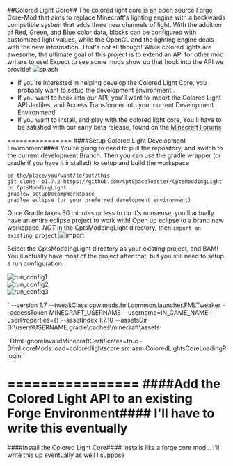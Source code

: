 ##Colored Light Core##
The colored light core is an open source Forge Core-Mod that aims to replace Minecraft's lighting engine with a backwards compatible system that adds three new channels of light.  With the addition of Red, Green, and Blue color data, blocks can be configured with customized light values, while the OpenGL and the lighting engine deals with the new information.  That's not all though!  While colored lights are awesome, the ultimate goal of this project is to extend an API for other mod writers to use!  Expect to see some mods show up that hook into the API we provide!
![splash](http://i.imgur.com/DpmhN9Q.png "Minecraft Forge 1.7.10")


- If you're interested in helping develop the Colored Light Core, you probably want to setup the development environment .  
- If you want to hook into our API, you'll want to import the Colored Light API Jarfiles, and Access Transformer into your current Development Environment!
- If you want to install, and play with the colored light core, You'll have to be satisfied with our early beta release, found on the [Minecraft Forums](http://www.minecraftforum.net/forums/mapping-and-modding/minecraft-mods/wip-mods/1445251-1-7-2-beta-wip-colored-light-progress-and "Minecraft Forums - Beta WIP Colored Lights - Progress and Discussion")

================
####Setup Colored Light Development Environment####
You're going to need to pull the repository, and switch to the current development Branch.  Then you can use the gradle wrapper (or gradle if you have it installed) to setup and build the workspace

`cd the/place/you/want/to/put/this`  
`git clone -b1.7.2 https://github.com/CptSpaceToaster/CptsModdingLight`  
`cd CptsModdingLight`  
`gradlew setupDecompWorkspace`  
`gradlew eclipse (or your preferred development environment)`  

Once Gradle takes 30 minutes or less to do it's nonsense, you'll actually have an entire eclipse project to work with!  Open up eclipse to a brand new workspace, *NOT* in the CptsModdingLight directory, then `import an existing project` 
![import](http://i.imgur.com/iyw5zHG.png)

Select the CptsModdingLight directory as your existing project, and BAM!  You'll actually have most of the project after that, but you still need to setup a run configuration:

![run_config1](http://i.imgur.com/XwlGnEw.png)  
![run_config2](http://i.imgur.com/stb8IIN.png)  
![run_config3](http://i.imgur.com/iQlQaSX.png)  

` --version 1.7 --tweakClass cpw.mods.fml.common.launcher.FMLTweaker --accessToken MINECRAFT_USERNAME --username=IN_GAME_NAME --userProperties={} --assetIndex 1.7.10 --assetsDir D:\users\USERNAME\.gradle\caches\minecraft\assets  
  
-Dfml.ignoreInvalidMinecraftCertificates=true -Dfml.coreMods.load=coloredlightscore.src.asm.ColoredLightsCoreLoadingPlugin `

================
####Add the Colored Light API to an existing Forge Environment####
I'll have to write this eventually
================
####Install the Colored Light Core####
Installs like a forge core mod... I'll write this up eventually as well I suppose
